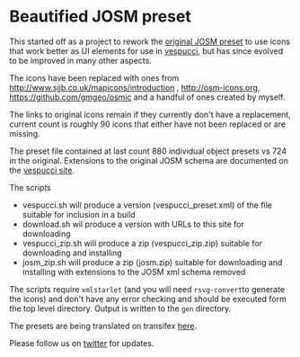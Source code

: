 Beautified JOSM preset
======================

This started off as a project to rework the [original JOSM preset](https://josm.openstreetmap.de/browser/josm/trunk/data/defaultpresets.xml) to use icons that work better as UI elements for use in [vespucci](https://github.com/MarcusWolschon/osmeditor4android), but has since evolved to be improved in many other aspects.

The icons have been replaced with ones from http://www.sjjb.co.uk/mapicons/introduction ,  http://osm-icons.org, https://github.com/gmgeo/osmic  and a handful of ones created by myself. 

The links to original icons remain if they currently don't have a replacement, current count is roughly 90 icons that either have not been replaced or are missing. 

The preset file contained at last count 880 individual object presets vs 724 in the original. Extensions to the original JOSM schema are documented on the [vespucci site](http://vespucci.io/tutorials/presets/).

The scripts

 * vespucci.sh will produce a version (vespucci_preset.xml) of the file suitable for inclusion in a build
 * download.sh wil produce a version with URLs to this site for downloading
 * vespucci_zip.sh will produce a zip (vespucci_zip.zip) suitable for downloading and installing
 * josm_zip.sh will produce a zip (josm.zip) suitable for downloading and installing with extensions to the JOSM xml schema removed

The scripts require `xmlstarlet` (and you will need `rsvg-convert`to generate the icons) and don't have any error checking and should be executed form the top level directory. Output is written to the `gen` directory.

The presets are being translated on transifex [here](https://www.transifex.com/openstreetmap/presets/).

Please follow us on [twitter](https://twitter.com/search?q=vespucci_editor) for updates.
